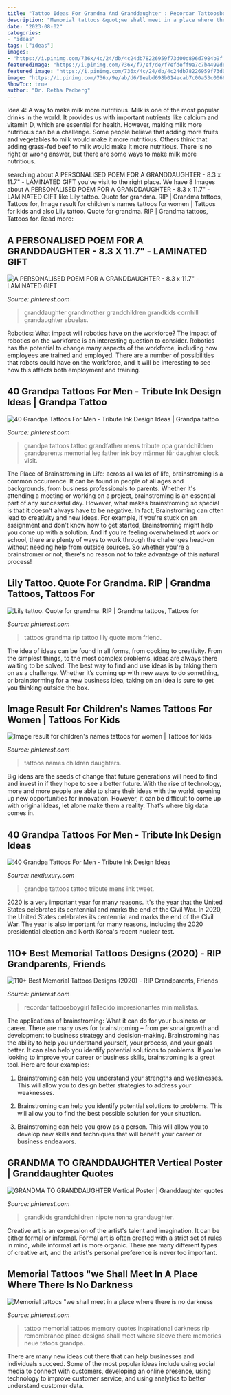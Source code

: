 ```yaml
---
title: "Tattoo Ideas For Grandma And Granddaughter : Recordar Tattoosboygirl Fallecido Impresionantes Minimalistas"
description: "Memorial tattoos &quot;we shall meet in a place where there is no darkness"
date: "2023-08-02"
categories:
- "ideas"
tags: ["ideas"]
images:
- "https://i.pinimg.com/736x/4c/24/db/4c24db78226959f73d00d896d7984b9f.jpg"
featuredImage: "https://i.pinimg.com/736x/f7/ef/de/f7efdeff9a7c7b4499ded784eb1a88e8.jpg"
featured_image: "https://i.pinimg.com/736x/4c/24/db/4c24db78226959f73d00d896d7984b9f.jpg"
image: "https://i.pinimg.com/736x/9e/ab/d6/9eabd698b014ecab7c00a53c00667ef7--grandfather-tattoo-grandpa-tattoo.jpg"
ShowToc: true
author: "Dr. Retha Padberg"
---
```



Idea 4: A way to make milk more nutritious.
Milk is one of the most popular drinks in the world. It provides us with important nutrients like calcium and vitamin D, which are essential for health. However, making milk more nutritious can be a challenge. Some people believe that adding more fruits and vegetables to milk would make it more nutritious. Others think that adding grass-fed beef to milk would make it more nutritious. There is no right or wrong answer, but there are some ways to make milk more nutritious.

	

		
searching about A PERSONALISED POEM FOR A GRANDDAUGHTER - 8.3 x 11.7&quot; - LAMINATED GIFT you've visit to the right place. We have 8 Images about A PERSONALISED POEM FOR A GRANDDAUGHTER - 8.3 x 11.7&quot; - LAMINATED GIFT like Lily tattoo. Quote for grandma. RIP | Grandma tattoos, Tattoos for, Image result for children&#039;s names tattoos for women | Tattoos for kids and also Lily tattoo. Quote for grandma. RIP | Grandma tattoos, Tattoos for. Read more:
		
    
## A PERSONALISED POEM FOR A GRANDDAUGHTER - 8.3 X 11.7&quot; - LAMINATED GIFT

<img loading=lazy src="https://i.pinimg.com/736x/80/7c/a5/807ca5ce16bd97b8f1677bcebe0e9479.jpg" onerror="this.onerror=null;this.src='https://tse3.mm.bing.net/th?id=OIP.9TzvjTSlE2Al8QaTwpegvAAAAA&amp;pid=15.1';" alt="A PERSONALISED POEM FOR A GRANDDAUGHTER - 8.3 x 11.7&quot; - LAMINATED GIFT">

_Source: pinterest.com_

>granddaughter grandmother grandchildren grandkids cornhill grandaughter abuelas. 

	

Robotics: What impact will robotics have on the workforce?
The impact of robotics on the workforce is an interesting question to consider. Robotics has the potential to change many aspects of the workforce, including how employees are trained and employed. There are a number of possibilities that robots could have on the workforce, and it will be interesting to see how this affects both employment and training.

    
## 40 Grandpa Tattoos For Men - Tribute Ink Design Ideas | Grandpa Tattoo

<img loading=lazy src="https://i.pinimg.com/736x/9e/ab/d6/9eabd698b014ecab7c00a53c00667ef7--grandfather-tattoo-grandpa-tattoo.jpg" onerror="this.onerror=null;this.src='https://tse1.mm.bing.net/th?id=OIP.sDuZvxpILCjfCZcn3Sb1HQHaJQ&amp;pid=15.1';" alt="40 Grandpa Tattoos For Men - Tribute Ink Design Ideas | Grandpa tattoo">

_Source: pinterest.com_

>grandpa tattoos tattoo grandfather mens tribute opa grandchildren grandparents memorial leg father ink boy männer für daughter clock visit. 

	

The Place of Brainstroming in Life:
across all walks of life, brainstroming is a common occurrence. It can be found in people of all ages and backgrounds, from business professionals to parents. Whether it's attending a meeting or working on a project, brainstroming is an essential part of any successful day. However, what makes brainstroming so special is that it doesn't always have to be negative. In fact, Brainstroming can often lead to creativity and new ideas. For example, if you're stuck on an assignment and don't know how to get started, Brainstroming might help you come up with a solution. And if you're feeling overwhelmed at work or school, there are plenty of ways to work through the challenges head-on without needing help from outside sources. So whether you're a brainstromer or not, there's no reason not to take advantage of this natural process!

    
## Lily Tattoo. Quote For Grandma. RIP | Grandma Tattoos, Tattoos For

<img loading=lazy src="https://i.pinimg.com/736x/f4/08/2b/f4082b785b96f062e8d5864b049f9917.jpg" onerror="this.onerror=null;this.src='https://tse2.mm.bing.net/th?id=OIP.vAxnkjXXQ6GFyviOcWywwAHaNL&amp;pid=15.1';" alt="Lily tattoo. Quote for grandma. RIP | Grandma tattoos, Tattoos for">

_Source: pinterest.com_

>tattoos grandma rip tattoo lily quote mom friend. 

	

The idea of ideas can be found in all forms, from cooking to creativity. From the simplest things, to the most complex problems, ideas are always there waiting to be solved. The best way to find and use ideas is by taking them on as a challenge. Whether it’s coming up with new ways to do something, or brainstorming for a new business idea, taking on an idea is sure to get you thinking outside the box.

    
## Image Result For Children&#039;s Names Tattoos For Women | Tattoos For Kids

<img loading=lazy src="https://i.pinimg.com/736x/02/42/1b/02421b2f81dcc6bd26ad57448ceaca34.jpg" onerror="this.onerror=null;this.src='https://tse4.mm.bing.net/th?id=OIP.LXgZR0fbsSDqh0G1AwbkIQAAAA&amp;pid=15.1';" alt="Image result for children&#039;s names tattoos for women | Tattoos for kids">

_Source: pinterest.com_

>tattoos names children daughters. 

	

Big ideas are the seeds of change that future generations will need to find and invest in if they hope to see a better future. With the rise of technology, more and more people are able to share their ideas with the world, opening up new opportunities for innovation. However, it can be difficult to come up with original ideas, let alone make them a reality. That’s where big data comes in.

    
## 40 Grandpa Tattoos For Men - Tribute Ink Design Ideas

<img loading=lazy src="http://nextluxury.com/wp-content/uploads/new-school-mens-portrait-grandpa-tattoo-on-leg.jpg" onerror="this.onerror=null;this.src='https://tse1.mm.bing.net/th?id=OIP.K_aOev_d5RIhNJoDVpaYEAHaHt&amp;pid=15.1';" alt="40 Grandpa Tattoos For Men - Tribute Ink Design Ideas">

_Source: nextluxury.com_

>grandpa tattoos tattoo tribute mens ink tweet. 

	

2020 is a very important year for many reasons. It's the year that the United States celebrates its centennial and marks the end of the Civil War.
In 2020, the United States celebrates its centennial and marks the end of the Civil War. The year is also important for many reasons, including the 2020 presidential election and North Korea's recent nuclear test.

    
## 110+ Best Memorial Tattoos Designs (2020) - RIP Grandparents, Friends

<img loading=lazy src="https://i.pinimg.com/736x/4c/24/db/4c24db78226959f73d00d896d7984b9f.jpg" onerror="this.onerror=null;this.src='https://tse3.mm.bing.net/th?id=OIP._YY0S8GpayC36GT83kOp3AHaJB&amp;pid=15.1';" alt="110+ Best Memorial Tattoos Designs (2020) - RIP Grandparents, Friends">

_Source: pinterest.com_

>recordar tattoosboygirl fallecido impresionantes minimalistas. 

	

The applications of brainstroming: What it can do for your business or career.
There are many uses for brainstroming – from personal growth and development to business strategy and decision-making. Brainstroming has the ability to help you understand yourself, your process, and your goals better. It can also help you identify potential solutions to problems.
If you're looking to improve your career or business skills, brainstroming is a great tool. Here are four examples:

1) Brainstroming can help you understand your strengths and weaknesses. This will allow you to design better strategies to address your weaknesses.

2) Brainstroming can help you identify potential solutions to problems. This will allow you to find the best possible solution for your situation.

3) Brainstroming can help you grow as a person. This will allow you to develop new skills and techniques that will benefit your career or business endeavors.

    
## GRANDMA TO GRANDDAUGHTER Vertical Poster | Granddaughter Quotes

<img loading=lazy src="https://i.pinimg.com/736x/f7/ef/de/f7efdeff9a7c7b4499ded784eb1a88e8.jpg" onerror="this.onerror=null;this.src='https://tse4.mm.bing.net/th?id=OIP.qyLd6SvhpK1RI-w8PwxM1gHaJQ&amp;pid=15.1';" alt="GRANDMA TO GRANDDAUGHTER Vertical Poster | Granddaughter quotes">

_Source: pinterest.com_

>grandkids grandchildren nipote nonna grandaughter. 

	

Creative art is an expression of the artist's talent and imagination. It can be either formal or informal. Formal art is often created with a strict set of rules in mind, while informal art is more organic. There are many different types of creative art, and the artist's personal preference is never too important.

    
## Memorial Tattoos &quot;we Shall Meet In A Place Where There Is No Darkness

<img loading=lazy src="https://i.pinimg.com/736x/1e/ab/f6/1eabf68a1ac4790d5472c8124553a839--peonies-tattoo-darkness.jpg" onerror="this.onerror=null;this.src='https://tse4.mm.bing.net/th?id=OIP.JUwMB4eh1jz-aW2sGDjM5gHaJQ&amp;pid=15.1';" alt="Memorial tattoos &quot;we shall meet in a place where there is no darkness">

_Source: pinterest.com_

>tattoo memorial tattoos memory quotes inspirational darkness rip remembrance place designs shall meet where sleeve there memories neue tatoos grandpa. 

	

There are many new ideas out there that can help businesses and individuals succeed. Some of the most popular ideas include using social media to connect with customers, developing an online presence, using technology to improve customer service, and using analytics to better understand customer data.

